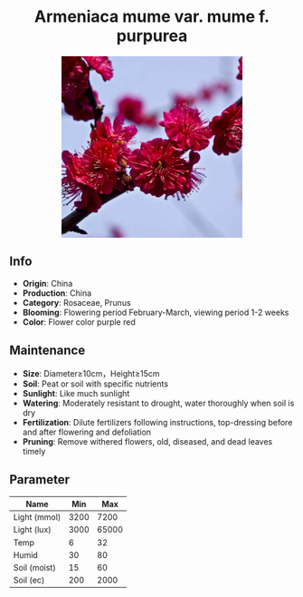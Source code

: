<h1 align='center'>Armeniaca mume var. mume f. purpurea</h1>
<p align="center">
    <img 
        align='center'
        width='320'
        src="../images/armeniaca mume var mume f purpurea.png" 
        alt='Armeniaca mume var. mume f. purpurea' />
</p>

## Info

 - **Origin**: China
 - **Production**: China
 - **Category**: Rosaceae, Prunus
 - **Blooming**: Flowering period February-March, viewing period 1-2 weeks
 - **Color**: Flower color purple red

## Maintenance

 - **Size**: Diameter≥10cm，Height≥15cm
 - **Soil**: Peat or soil with specific nutrients
 - **Sunlight**: Like much sunlight
 - **Watering**: Moderately resistant to drought, water thoroughly when soil is dry
 - **Fertilization**: Dilute fertilizers following instructions, top-dressing before and after flowering and defoliation
 - **Pruning**: Remove withered flowers, old, diseased, and dead leaves timely

## Parameter

| Name         | Min  | Max   |
|--------------|------|-------|
| Light (mmol) | 3200 | 7200  |
| Light (lux)  | 3000 | 65000 |
| Temp         | 6    | 32    |
| Humid        | 30   | 80    |
| Soil (moist) | 15   | 60    |
| Soil (ec)    | 200  | 2000  |